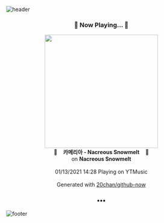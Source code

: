 ![header](https://capsule-render.vercel.app/api?type=wave&height=170&section=header&text=Hi.%20I'm%20SHIFT&fontColor=090707&fontAlignX=45&fontAlignY=65&fontSize=100)

<h3 align="center">🎵 Now Playing... 🎵</h3>
<p align="center">
  <a href="https://music.youtube.com/channel/UCRjVmUQ3CW1kH6vP1VGskWA">
    <img width="300" src="https://lh3.googleusercontent.com/AItSrJBMDMdYmwF5h1aRAw_i1hjztwIpmfGYwU7YdIy18Y3MmoSzjvwYZqz3fEw7bYrB96ugqc6nFPI">
  </a>
  <br>
  🎵&nbsp&nbsp&nbsp <b>카메리아 - Nacreous Snowmelt</b> &nbsp&nbsp&nbsp🎵
  <br>
  on <b>Nacreous Snowmelt</b>
  
  <br />
  <br />
  01/13/2021 14:28 Playing on YTMusic
  <br />
  <br />
  Generated with <a href="https://github.com/20chan/github-now">20chan/github-now</a>
</p>

<h3 align="center">•••</h3>

![footer](https://capsule-render.vercel.app/api?type=wave&height=150&section=footer)
